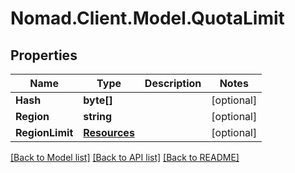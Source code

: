 # Nomad.Client.Model.QuotaLimit

## Properties

Name | Type | Description | Notes
------------ | ------------- | ------------- | -------------
**Hash** | **byte[]** |  | [optional] 
**Region** | **string** |  | [optional] 
**RegionLimit** | [**Resources**](Resources.md) |  | [optional] 

[[Back to Model list]](../README.md#documentation-for-models) [[Back to API list]](../README.md#documentation-for-api-endpoints) [[Back to README]](../README.md)

